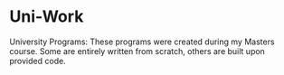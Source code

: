 # Uni-Work
University Programs:
These programs were created during my Masters course. Some are entirely written from scratch, others are built upon provided code. 
